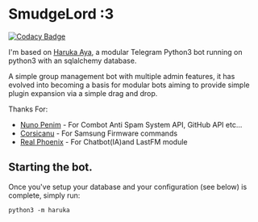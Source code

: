 # SmudgeLord :3

[![Codacy Badge](https://api.codacy.com/project/badge/Grade/ee49dddeef564392857d2a0206b43220)](https://app.codacy.com/manual/RenatohRibeiro/Smudge?utm_source=github.com&utm_medium=referral&utm_content=RenatohRibeiro/Smudge&utm_campaign=Badge_Grade_Dashboard)

I'm based on [Haruka Aya](https://t.me/HarukaAyaBot), a modular Telegram Python3 bot running on python3 with an sqlalchemy database.

A simple group management bot with multiple admin features, it has evolved into becoming a basis for modular
bots aiming to provide simple plugin expansion via a simple drag and drop.

Thanks For:
* [Nuno Penim](https://github.com/nunopenim) - For Combot Anti Spam System API, GitHub API etc...
* [Corsicanu](https://github.com/corsicanu) - For Samsung Firmware commands
* [Real Phoenix](https://github.com/rsktg) - For Chatbot(IA)and LastFM module
## Starting the bot.

Once you've setup your database and your configuration (see below) is complete, simply run:

`python3 -m haruka`
